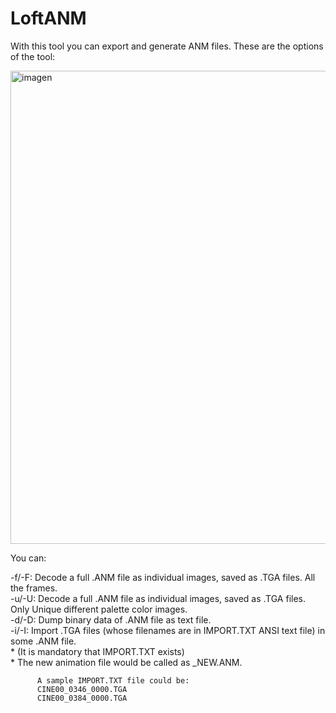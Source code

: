 # LoftANM

With this tool you can export and generate ANM files. These are the options of the tool:

<img width="1155" height="757" alt="imagen" src="https://github.com/user-attachments/assets/bcf3de05-c076-479b-959f-609e51c7b83f" />

You can:  
  
  -f/-F: Decode a full .ANM file as individual images, saved as .TGA files. All the frames.  
  -u/-U: Decode a full .ANM file as individual images, saved as .TGA files. Only Unique different palette color images.  
  -d/-D: Dump binary data of .ANM file as text file.  
  -i/-I: Import .TGA files (whose filenames are in IMPORT.TXT ANSI text file) in some <NAME>.ANM file.  
         * (It is mandatory that IMPORT.TXT exists)  
         * The new animation file would be called as <NAME>_NEW.ANM.  
  
          A sample IMPORT.TXT file could be:
          CINE00_0346_0000.TGA
          CINE00_0384_0000.TGA
